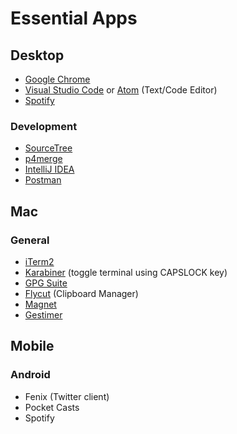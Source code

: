 # Essential Apps

## Desktop
* [Google Chrome](https://www.google.com/chrome/)
* [Visual Studio Code](https://code.visualstudio.com/) or [Atom](https://atom.io/) (Text/Code Editor)
* [Spotify](https://www.spotify.com/ca-en/download/other/)

### Development
* [SourceTree](https://www.sourcetreeapp.com/)
* [p4merge](https://www.perforce.com/product/components/perforce-visual-merge-and-diff-tools)
* [IntelliJ IDEA](https://www.jetbrains.com/idea/)
* [Postman](https://www.getpostman.com/)

## Mac
### General
* [iTerm2](https://www.iterm2.com/)
* [Karabiner](https://github.com/tekezo/Karabiner) (toggle terminal using CAPSLOCK key)
* [GPG Suite](https://gpgtools.org/)
* [Flycut](https://github.com/TermiT/Flycut) (Clipboard Manager)
* [Magnet](http://magnet.crowdcafe.com/)
* [Gestimer](http://maddin.io/gestimer/)

## Mobile
### Android
* Fenix (Twitter client)
* Pocket Casts
* Spotify

